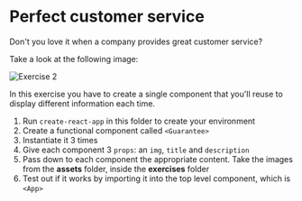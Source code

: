 # Perfect customer service

Don't you love it when a company provides great customer service?

Take a look at the following image:

![Exercise 2](../../assets/exercises/exercise2.png)

In this exercise you have to create a single component that you'll reuse to display different information each time.

1. Run `create-react-app` in this folder to create your environment
2. Create a functional component called `<Guarantee>`
3. Instantiate it 3 times
4. Give each component 3 `props`: an `img`, `title` and `description`
5. Pass down to each component the appropriate content. Take the images from the **assets** folder, inside the **exercises** folder
6. Test out if it works by importing it into the top level component, which is `<App>`
